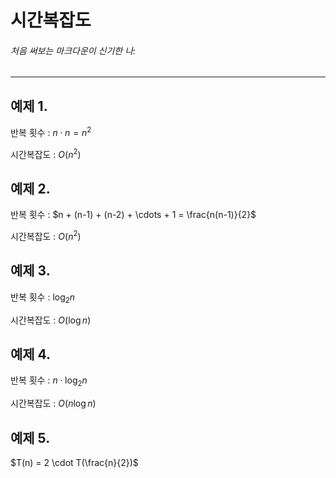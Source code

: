 # 시간복잡도
###### 처음 써보는 마크다운이 신기한 나:
---

## 예제 1.
반복 횟수 : $n \cdot n = n^2$

시간복잡도 : $O(n^2)$

## 예제 2.
반복 횟수 : $n + (n-1) + (n-2) + \cdots + 1 = \frac{n(n-1)}{2}$

시간복잡도 : $O(n^2)$

## 예제 3.
반복 횟수 : $\log_2 n$

시간복잡도 : $O(\log n)$

## 예제 4.
반복 횟수 : $n \cdot \log_2 n$

시간복잡도 : $O(n \log n)$

## 예제 5.
$T(n) = 2 \cdot T(\frac{n}{2})$



